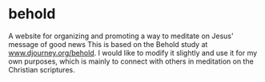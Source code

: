 # behold
A website for organizing and promoting a way to meditate on Jesus' message of good news
This is based on the Behold study at www.djourney.org/behold.  I would like to modify it slightly and use it for my own purposes, which is mainly to connect with others in meditation on the Christian scriptures.
